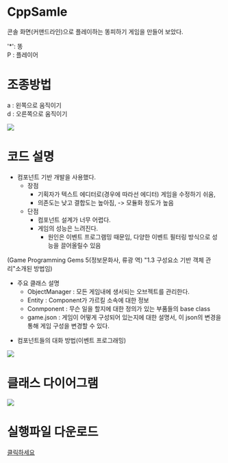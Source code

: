# CppSamle
콘솔 화면(커맨드라인)으로 플레이하는 똥피하기 게임을 만들어 보았다.

'*': 똥 <br>
P : 플레이어

# 조종방법<br>
a : 왼쪽으로 움직이기<br>
d : 오른쪽으로 움직이기<br>

 <img src="https://github.com/jjr2930/CppSample/blob/main/ReadmeResources/Play.gif?raw=true"/>


# 코드 설명<br>
- 컴포넌트 기반 개발을 사용했다.<br>
  - 장점
    - 기획자가 텍스트 에디터로(경우에 따라선 에디터) 게임을 수정하기 쉬움,
    - 의존도는 낮고 결합도는 높아짐, -> 모듈화 정도가 높음
  - 단점
    - 컴포넌트 설계가 너무 어렵다.
    - 게임의 성능은 느려진다.
      - 원인은 이벤트 프로그램밍 때문임, 다양한 이벤트 필터링 방식으로 성능을 끌어올릴수 있음 <p>

(Game Programming Gems 5(정보문화사, 류광 역) "1.3 구성요소 기반 객체 관리"소개된 방법임)<p>
- 주요 클래스 설명
  - ObjectManager : 모든 게임내에 생서되는 오브젝트를 관리한다.
  - Entity : Component가 가르킬 소속에 대한 정보
  - Conmponent : 무슨 일을 할지에 대한 정의가 있는 부품들의 base class
  - game.json : 게임이 어떻게 구성되어 있는지에 대한 설명서, 이 json의 변경을 통해 게임 구성을 변경할 수 있다.<p>
- 컴포넌트들의 대화 방법(이벤트 프로그래밍)
<img src="https://github.com/jjr2930/CppSample/blob/main/ReadmeResources/%EC%9D%B4%EB%B2%A4%ED%8A%B8%20%ED%94%84%EB%A1%9C%EA%B7%B8%EB%9E%98%EB%B0%8D.gif?raw=true"/>

# 클래스 다이어그램 <br>
<img src = "https://github.com/jjr2930/CppSample/blob/main/ReadmeResources/ClassDiagram.png?raw=true"/>

# 실행파일 다운로드
<a href = "https://github.com/jjr2930/CppSample/releases/download/v1.0.0/Release.zip"> 클릭하세요 </a>
